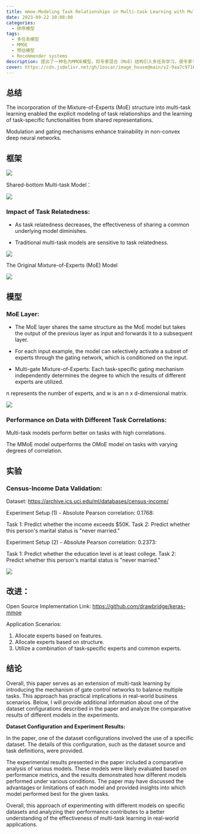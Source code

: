 ```yaml
---
title: mmoe-Modeling Task Relationships in Multi-task Learning with Multi-gate Mixture-of-Experts -谷歌
date: 2023-09-22 10:08:00
categories:
  - 排序模型
tags:
  - 多任务模型
  - MMOE 
  - 预估模型 
  - Recommender systems
description: 提出了一种名为MMOE模型。将专家混合（MoE）结构引入多任务学习，使专家子模型在所有任务之间显式共享。
cover: https://cdn.jsdelivr.net/gh/1oscar/image_house@main/v2-9aa7c9716c09a7decec10abfe765e53e_1440w.png
---
```


## 总结 

The incorporation of the Mixture-of-Experts (MoE) structure into multi-task learning enabled the explicit modeling of task relationships and the learning of task-specific functionalities from shared representations.

Modulation and gating mechanisms enhance trainability in non-convex deep neural networks.

## 框架

![](https://cdn.jsdelivr.net/gh/1oscar/image_house@main/v2-9aa7c9716c09a7decec10abfe765e53e_1440w.png)

Shared-bottom Multi-task Model：


![](https://cdn.jsdelivr.net/gh/1oscar/image_house@main/2023-09-25_135135.png)


### Impact of Task Relatedness:

- As task relatedness decreases, the effectiveness of sharing a common underlying model diminishes.

- Traditional multi-task models are sensitive to task relatedness.

![](https://cdn.jsdelivr.net/gh/1oscar/image_house@main/2023-09-25_135259.png)



The Original Mixture-of-Experts (MoE) Model

![](https://cdn.jsdelivr.net/gh/1oscar/image_house@main/2023-09-25_135328.png)



## 模型

### MoE Layer:

- The MoE layer shares the same structure as the MoE model but takes the output of the previous layer as input and forwards it to a subsequent layer.

- For each input example, the model can selectively activate a subset of experts through the gating network, which is conditioned on the input.

- Multi-gate Mixture-of-Experts: Each task-specific gating mechanism independently determines the degree to which the results of different experts are utilized.


n represents the number of experts, and w is an n x d-dimensional matrix.

![](https://cdn.jsdelivr.net/gh/1oscar/image_house@main/2023-09-25_135452.png)




### Performance on Data with Different Task Correlations:

Multi-task models perform better on tasks with high correlations.

The MMoE model outperforms the OMoE model on tasks with varying degrees of correlation.


## 实验

### Census-Income Data Validation:

Dataset: https://archive.ics.uci.edu/ml/databases/census-income/

Experiment Setup (1) - Absolute Pearson correlation: 0.1768:

Task 1: Predict whether the income exceeds $50K.
Task 2: Predict whether this person's marital status is "never married."

Experiment Setup (2) - Absolute Pearson correlation: 0.2373:

Task 1: Predict whether the education level is at least college.
Task 2: Predict whether this person's marital status is "never married."

![](https://cdn.jsdelivr.net/gh/1oscar/image_house@main/2023-09-25_135640.png)


## 改进：

Open Source Implementation Link: https://github.com/drawbridge/keras-mmoe

Application Scenarios:

1. Allocate experts based on features.
2. Allocate experts based on structure.
3. Utilize a combination of task-specific experts and common experts.


## 结论

Overall, this paper serves as an extension of multi-task learning by introducing the mechanism of gate control networks to balance multiple tasks. This approach has practical implications in real-world business scenarios. Below, I will provide additional information about one of the dataset configurations described in the paper and analyze the comparative results of different models in the experiments.

**Dataset Configuration and Experiment Results:**

In the paper, one of the dataset configurations involved the use of a specific dataset. The details of this configuration, such as the dataset source and task definitions, were provided. 

The experimental results presented in the paper included a comparative analysis of various models. These models were likely evaluated based on performance metrics, and the results demonstrated how different models performed under various conditions. The paper may have discussed the advantages or limitations of each model and provided insights into which model performed best for the given tasks.

Overall, this approach of experimenting with different models on specific datasets and analyzing their performance contributes to a better understanding of the effectiveness of multi-task learning in real-world applications.




